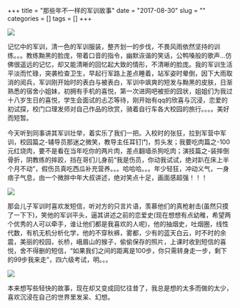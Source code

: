 +++
title = "那些年不一样的军训故事"
date = "2017-08-30"
slug = ""
categories = []
tags = []
+++

![](http://upload-images.jianshu.io/upload_images/1045064-1d6cee5d6830ccc5.jpg?imageMogr2/auto-orient/strip%7CimageView2/2/w/1080/q/50)

记忆中的军训，清一色的军训服装，整齐划一的步伐，不畏风雨依然坚持的训练。。。教练黝黑的脸庞，带着口音的指令，幽默诙谐的笑话，公鸭嗓般的歌声…仿佛很遥远的记忆，却又能清晰的回忆起大致的情形，不清晰的脸庞。我的军训生活平淡而忙碌，突袭检查卫生，早起行军路上差点睡着，站军姿时晕倒，因下大雨取消的阅兵，军训刚开始时的表白与被表白，军训中飒爽的短发与黝黑的皮肤，日渐熟悉的宿舍小姐妹，初拥有手机的喜悦，第一次进网吧被拒的囧状，姐姐们为我过十八岁生日的喜悦，学生会面试的忐忑等待，刚开始有qq的欣喜与沉浸，恋爱的初试探，校门口理发师对自己作品的欣赏，骑着自行车各大校园的旅行。。。。美好而短暂。

今天听到同事讲其军训壮举，着实乐了我们一把。入校时的张狂，拉到军营中军训，校园篇之-辅导员那迷之微笑，教导主任耳钉门，剪头发；我要吃肉篇之-100元红烧肉，要不是看在当年吃你的两片肉，差点翻墙杀狗吃肉；演技篇之-装摔倒骨折，阴教练的摔跤，挡在哥们儿身前“我是伤员，你动我试试，绝对趴在床上半个月不动”，假伤员真吃西瓜补充营养。。。哈哈哈。。。年少轻狂，冲动义气，一身痞子气息，由一个微胖中年大叔讲述，绝对笑点十足，画面感超强！！！

![](http://upload-images.jianshu.io/upload_images/1045064-5b7abe37742a339e.gif?imageMogr2/auto-orient/strip%7CimageView2/2/w/1080/q/50)

那会儿子军训时喜欢发短信，听对方的只言片语，羡慕他们的真枪射击(虽然只摸了一下下)，笑他的军训平头，逼其讲述之前的恋爱史(现在想想有点幼稚，希望两个优秀的人可以牵手，谁让他们都是我喜欢的人呢)，他的抽烟史，吐烟圈，线性代数，有机无机分析化学，他的不穿秋裤，雾都，少有的蓝天白云，时不时的余震，美丽的校园，长桥，峨眉山的猴子，偷偷保存的照片，上课时收到短信的喜悦，舍不得删的短信，“如果我们之间的距离是100步，你只需转身走一步，剩下的99步我来走”，四六级考试，明。。。﻿

![](http://upload-images.jianshu.io/upload_images/1045064-2438d32fe7ad3967.jpg?imageMogr2/auto-orient/strip%7CimageView2/2/w/1080/q/50)

本来想写些轻快的故事，现在却又变成回忆往昔了，我总是想的太多而做的太少，喜欢沉浸在自己的世界里发呆、幻想。
